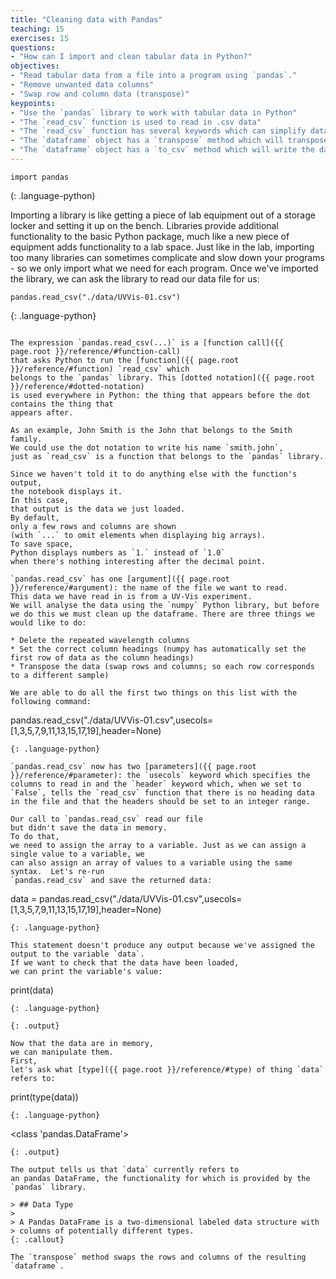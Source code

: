 ```yaml
---
title: "Cleaning data with Pandas"
teaching: 15
exercises: 15
questions:
- "How can I import and clean tabular data in Python?"
objectives:
- "Read tabular data from a file into a program using `pandas`."
- "Remove unwanted data columns"
- "Swap row and column data (transpose)"
keypoints:
- "Use the `pandas` library to work with tabular data in Python"
- "The `read_csv` function is used to read in .csv data"
- "The `read_csv` function has several keywords which can simplify data parsing"
- "The `dataframe` object has a `transpose` method which will transpose rows and columns"
- "The `dataframe` object has a `to_csv` method which will write the dataframe to a file"
---
```


~~~
import pandas
~~~
(: .language-python)

Importing a library is like getting a piece of lab equipment out of a storage locker and setting it
up on the bench. Libraries provide additional functionality to the basic Python package, much like
a new piece of equipment adds functionality to a lab space. Just like in the lab, importing too
many libraries can sometimes complicate and slow down your programs - so we only import what we
need for each program. Once we've imported the library, we can ask the library to read our data
file for us:

~~~
pandas.read_csv("./data/UVVis-01.csv")
~~~
{: .language-python}

~~~

The expression `pandas.read_csv(...)` is a [function call]({{ page.root }}/reference/#function-call)
that asks Python to run the [function]({{ page.root }}/reference/#function) `read_csv` which
belongs to the `pandas` library. This [dotted notation]({{ page.root }}/reference/#dotted-notation)
is used everywhere in Python: the thing that appears before the dot contains the thing that
appears after.

As an example, John Smith is the John that belongs to the Smith family.
We could use the dot notation to write his name `smith.john`,
just as `read_csv` is a function that belongs to the `pandas` library.

Since we haven't told it to do anything else with the function's output,
the notebook displays it.
In this case,
that output is the data we just loaded.
By default,
only a few rows and columns are shown
(with `...` to omit elements when displaying big arrays).
To save space,
Python displays numbers as `1.` instead of `1.0`
when there's nothing interesting after the decimal point.

`pandas.read_csv` has one [argument]({{ page.root }}/reference/#argument): the name of the file we want to read.
This data we have read in is from a UV-Vis experiment. 
We will analyse the data using the `numpy` Python library, but before we do this we must clean up the dataframe. There are three things we would like to do:

* Delete the repeated wavelength columns
* Set the correct column headings (numpy has automatically set the first row of data as the column headings)
* Transpose the data (swap rows and columns; so each row corresponds to a different sample)

We are able to do all the first two things on this list with the following command:

~~~
pandas.read_csv("./data/UVVis-01.csv",usecols=[1,3,5,7,9,11,13,15,17,19],header=None)
~~~
{: .language-python}

`pandas.read_csv` now has two [parameters]({{ page.root }}/reference/#parameter): the `usecols` keyword which specifies the columns to read in and the `header` keyword which, when we set to `False`, tells the `read_csv` function that there is no heading data in the file and that the headers should be set to an integer range. 

Our call to `pandas.read_csv` read our file
but didn't save the data in memory.
To do that,
we need to assign the array to a variable. Just as we can assign a single value to a variable, we
can also assign an array of values to a variable using the same syntax.  Let's re-run
`pandas.read_csv` and save the returned data:

~~~
data = pandas.read_csv("./data/UVVis-01.csv",usecols=[1,3,5,7,9,11,13,15,17,19],header=None)
~~~
{: .language-python}

This statement doesn't produce any output because we've assigned the output to the variable `data`.
If we want to check that the data have been loaded,
we can print the variable's value:

~~~
print(data)
~~~
{: .language-python}

~~~
~~~
{: .output}

Now that the data are in memory,
we can manipulate them.
First,
let's ask what [type]({{ page.root }}/reference/#type) of thing `data` refers to:

~~~
print(type(data))
~~~
{: .language-python}

~~~
<class 'pandas.DataFrame'>
~~~
{: .output}

The output tells us that `data` currently refers to
an pandas DataFrame, the functionality for which is provided by the `pandas` library.

> ## Data Type
>
> A Pandas DataFrame is a two-dimensional labeled data structure with 
> columns of potentially different types.
{: .callout}

The `transpose` method swaps the rows and columns of the resulting `dataframe`.
